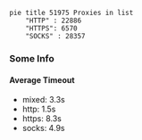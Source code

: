 
```mermaid
pie title 51975 Proxies in list
    "HTTP" : 22886
    "HTTPS": 6570
    "SOCKS" : 28357
```

### Some Info
#### Average Timeout

- mixed: 3.3s
- http: 1.5s
- https: 8.3s
- socks: 4.9s